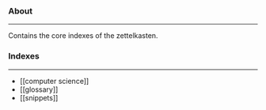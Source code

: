 ### About
---
Contains the core indexes of the zettelkasten.

### Indexes
---
- [[computer science]]
- [[glossary]]
- [[snippets]]


